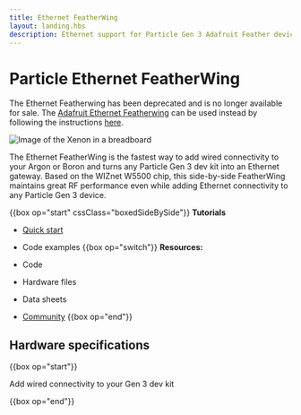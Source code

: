 ```yaml
---
title: Ethernet FeatherWing
layout: landing.hbs
description: Ethernet support for Particle Gen 3 Adafruit Feather devices (Argon, Boron)
---
```


# Particle Ethernet FeatherWing

The Ethernet Featherwing has been deprecated and is no longer available for sale. The [Adafruit Ethernet Featherwing](https://www.adafruit.com/product/3201) can be used instead by following the instructions [here](/hardware/ethernet/ethernet/#adafruit-featherwing).

![Image of the Xenon in a breadboard](/assets/images/ethernet-featherwing.jpg)

The Ethernet FeatherWing is the fastest way to add wired connectivity to your Argon or Boron and turns any Particle Gen 3 dev kit into an Ethernet gateway. Based on the WIZnet W5500 chip, this side-by-side FeatherWing maintains great RF performance even while adding Ethernet connectivity to any Particle Gen 3 device.


{{box op="start" cssClass="boxedSideBySide"}}
**Tutorials**
- [Quick start](/hardware/ethernet/ethernet/)

- Code examples
{{box op="switch"}}
**Resources:**
- Code
- Hardware files
- Data sheets
- [Community](https://community.particle.io/c/hardware)
{{box op="end"}}

## Hardware specifications
{{box op="start"}}

Add wired connectivity to your Gen 3 dev kit


{{box op="end"}}
